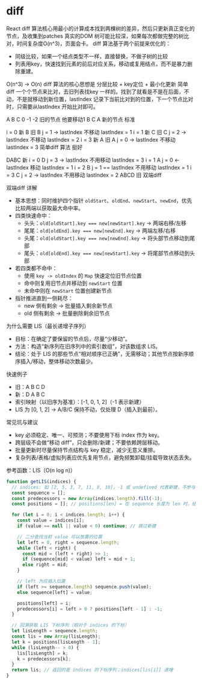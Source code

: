 # diff

React diff 算法核心用最小的计算成本找到两棵树的差异，然后只更新真正变化的节点，及收集到patches
真实的DOM 树可能比较深，如果每次都做完整的树比对，时间复杂度O(n^3)，页面会卡。
diff 算法基于两个前提来优化的：

- 同级比较，如果一个结点类型不一样，直接替换，不做子树的比较
- 列表用key，快速找到元素的前后对应关系，移动或复用结点，而不是暴力删除重建。

O(n^3) -> O(n)
diff 算法的核心思想是 分层比较 + key定位 + 最小化更新
简单diff
  一个个节点来比对，去旧列表找key 一样的。找到了就看是不是在后面，不动，不是就移动到新位置，lastIndex 记录下当前比对到的位置，下一个节点比对时，只需要从lastIndex 开始比对即可。

  A B C 0 -1 -2 旧的节点 他要移动1
  B C A 新的节点 标准

  i = 0 新 B 旧 B j = 1 -> lastIndex 不移动 lastIndex = 1
  i = 1 新 C 旧 C j = 2 -> lastIndex 不移动 lastIndex = 2
  i = 3 新 A 旧 A j = 0 -> lastIndex 不移动 lastIndex = 3
  简单diff 算法 挺好

  DABC 新
  i = 0 D j = 3 -> lastIndex 不用移动 lastIndex = 3
  i = 1 A j = 0 <- lastIndex 移动 lastIndex = 1
  i = 2 B j = 1 == lastIndex 不用移动 lastIndex = 1
  i = 3 C j = 2 -> lastIndex 不用移动 lastIndex = 2
  ABCD 旧
双端diff

双端diff 详解

- 基本思想：同时维护四个指针 `oldStart`、`oldEnd`、`newStart`、`newEnd`，优先比较两端以获取最大命中率。
- 四类快速命中：
  - 头头：`old[oldStart].key === new[newStart].key` → 两端右移/左移
  - 尾尾：`old[oldEnd].key === new[newEnd].key` → 两端左移/右移
  - 头尾：`old[oldStart].key === new[newEnd].key` → 将头部节点移动到尾部
  - 尾头：`old[oldEnd].key === new[newStart].key` → 将尾部节点移动到头部
- 若四类都不命中：
  - 使用 `key -> oldIndex` 的 `Map` 快速定位旧节点位置
  - 命中则复用旧节点并移动到 `newStart` 位置
  - 未命中则在 `newStart` 位置创建新节点
- 指针推进直到一侧耗尽：
  - new 侧有剩余 → 批量插入剩余新节点
  - old 侧有剩余 → 批量删除剩余旧节点

为什么需要 LIS（最长递增子序列）

- 目标：在确定了要保留的节点后，尽量“少移动”。
- 方法：构造“新序列在旧序列中的索引数组”，对该数组求 LIS。
- 结论：处于 LIS 的那些节点“相对顺序已正确”，无需移动；其他节点按新序顺序插入/移动，整体移动次数最少。

快速例子

- 旧：A B C D
- 新：D A B C
- 索引映射（以旧序为基准）：[-1, 0, 1, 2]（-1 表示新建）
- LIS 为 [0, 1, 2] → A/B/C 保持不动，仅处理 D（插入到最前）。

常见坑与建议

- key 必须稳定、唯一、可预测；不要使用下标 index 作为 key。
- 跨层级不会做“移动 diff”，只会删除/新建；不要依赖跨层移动。
- 批量更新时尽量保持节点结构与 key 稳定，减少无意义重排。
- 复杂列表/表格/虚拟列表应优先复用节点，避免频繁卸载/挂载导致状态丢失。

参考函数：LIS（O(n log n)）

```js
function getLIS(indices) {
  // indices: 如 [2, 5, 3, 7, 11, 8, 10]，-1 或 undefined 代表新建，不参与 LIS
  const sequence = [];
  const predecessors = new Array(indices.length).fill(-1);
  const positions = []; // positions[len] = 在 sequence 长度为 len 时，结尾元素的下标

  for (let i = 0; i < indices.length; i++) {
    const value = indices[i];
    if (value == null || value < 0) continue; // 跳过新建

    // 二分查找当前 value 可以放置的位置
    let left = 0, right = sequence.length;
    while (left < right) {
      const mid = (left + right) >> 1;
      if (sequence[mid] < value) left = mid + 1;
      else right = mid;
    }

    // left 为应插入位置
    if (left >= sequence.length) sequence.push(value);
    else sequence[left] = value;

    positions[left] = i;
    predecessors[i] = left > 0 ? positions[left - 1] : -1;
  }

  // 回溯获取 LIS 下标序列（相对于 indices 的下标）
  let lisLength = sequence.length;
  const lis = new Array(lisLength);
  let k = positions[lisLength - 1];
  while (lisLength-- > 0) {
    lis[lisLength] = k;
    k = predecessors[k];
  }
  return lis; // 返回的是 indices 的下标序列；indices[lis[i]] 递增
}
```
